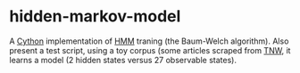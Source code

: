 # hidden-markov-model

A [Cython](http://cython.org/) implementation of [HMM](https://en.wikipedia.org/wiki/Hidden_Markov_model) traning (the Baum-Welch algorithm).
Also present a test script, using a toy corpus (some articles scraped from [TNW](http://thenextweb.com/), it learns a model (2 hidden states versus 27 observable states).


